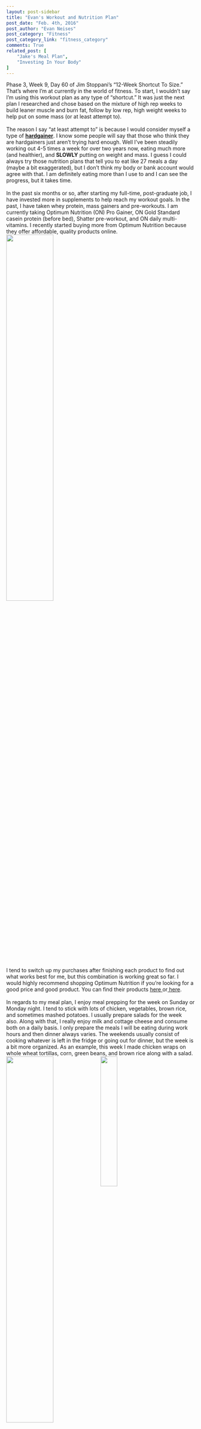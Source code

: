 ```yaml
---
layout: post-sidebar
title: "Evan's Workout and Nutrition Plan"
post_date: "Feb. 4th, 2016"
post_author: "Evan Neises"
post_category: "Fitness"
post_category_link: "fitness_category"
comments: True
related_post: [
	"Jake's Meal Plan",
	"Investing In Your Body"
]
---
```

Phase 3, Week 9, Day 60 of Jim Stoppani’s “12-Week Shortcut To Size.” <!--endpreview-->
That’s where I’m at currently in the world of fitness. To start, I wouldn’t say I’m using this workout plan as any type of “shortcut.” 
It was just the next plan I researched and chose based on the mixture of high rep weeks to build leaner muscle and burn fat, follow by low rep, high weight weeks to help put on some mass (or at least attempt to). 
<br><br>
The reason I say “at least attempt to” is because I would consider myself a type of <b><a href="https://en.wikipedia.org/wiki/Hardgainer">hardgainer</a></b>. 
I know some people will say that those who think they are hardgainers just aren’t trying hard enough. 
Well I’ve been steadily working out 4-5 times a week for over two years now, eating much more (and healthier), and <b>SLOWLY</b> putting on weight and mass. 
I guess I could always try those nutrition plans that tell you to eat like 27 meals a day (maybe a bit exaggerated), but I don’t think my body or bank account would agree with that. 
I am definitely eating more than I use to and I can see the progress, but it takes time.
<br><br>
In the past six months or so, after starting my full-time, post-graduate job, I have invested more in supplements to help reach my workout goals. 
In the past, I have taken whey protein, mass gainers and pre-workouts. I am currently taking Optimum Nutrition (ON) Pro Gainer, ON Gold Standard casein protein (before bed), Shatter pre-workout, and ON daily multi-vitamins. 
I recently started buying more from Optimum Nutrition because they offer affordable, quality products online. <br>
<img src="{{ site.url }}/img/IMG_0199.jpg" style="width: 50%">
<br>
I tend to switch up my purchases after finishing each product to find out what works best for me, but this combination is working great so far. 
I would highly recommend shopping Optimum Nutrition if you’re looking for a good price and good product. 
You can find their products <a href="http://www.optimumnutrition.com/"> here </a>or<a href="http://www.bodybuilding.com/store/opt/opt.htm"> here</a>.
<br><br>
In regards to my meal plan, I enjoy meal prepping for the week on Sunday or Monday night. 
I tend to stick with lots of chicken, vegetables, brown rice, and sometimes mashed potatoes. 
I usually prepare salads for the week also. Along with that, I really enjoy milk and cottage cheese and consume both on a daily basis. 
I only prepare the meals I will be eating during work hours and then dinner always varies. 
The weekends usually consist of cooking whatever is left in the fridge or going out for dinner, but the week is a bit more organized. 
As an example, this week I made chicken wraps on whole wheat tortillas, corn, green beans, and brown rice along with a salad. <br>
<img src="{{ site.url }}/img/IMG_0194.jpg" style="width: 50%; float: left;"> <img src="{{ site.url }}/img/IMG_5304.jpg" style="width: 29.75%;">
<br><br>
On top of this, I typically drink 3-4 protein shakes day. 
In the morning, I take half a serving of my ON mass gainer, sometimes another half serving in the afternoon, a full serving after working out, and a scoop of casein protein before going to bed. 
Because of these workout and nutrition plans, I have made great progress in my overall fitness goals. <br><br>

You can find my current workout plan (Jim Stoppani’s 12-Week Shortcut To Size) <a href="http://www.bodybuilding.com/fun/shortcut-to-size.html">here</a>.

